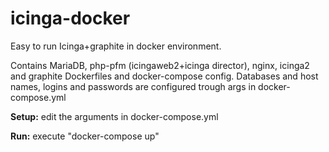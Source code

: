 # icinga-docker
Easy to run Icinga+graphite in docker environment.

Contains MariaDB, php-pfm (icingaweb2+icinga director), nginx, icinga2 and graphite Dockerfiles and docker-compose config.
Databases and host names, logins and passwords are configured trough args in docker-compose.yml

**Setup:** edit the arguments in docker-compose.yml

**Run:** execute "docker-compose up"
